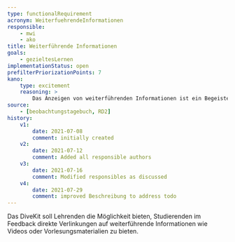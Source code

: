 ```yaml
---
type: functionalRequirement
acronym: WeiterfuehrendeInformationen
responsible:
    - mwi
    - ako
title: Weiterführende Informationen
goals:
    - gezieltesLernen
implementationStatus: open
prefilterPriorizationPoints: 7
kano:
    type: excitement
    reasoning: >
        Das Anzeigen von weiterführenden Informationen ist ein Begeisterungsmerkmal, da dieses für die grundlegende Funktionalität nicht erforderlich ist. Jedoch würde eine Bündlung der Informationen für die Nutzer von Vorteil sein und mit großer Wahrscheinlichkeit erfreuen.
source:
    - [beobachtungstagebuch, RD2]
history:
    v1:
        date: 2021-07-08
        comment: initially created
    v2:
        date: 2021-07-12
        comment: Added all responsible authors
    v3:
        date: 2021-07-16
        comment: Modified responsibles as discussed
    v4:
        date: 2021-07-29
        comment: improved Beschreibung to address todo
---
```


Das DiveKit soll Lehrenden die Möglichkeit bieten, Studierenden im Feedback direkte Verlinkungen auf weiterführende Informationen wie Videos oder Vorlesungsmaterialien zu bieten.
